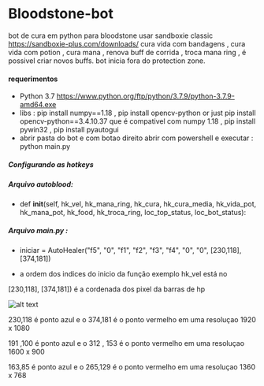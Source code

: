 # Bloodstone-bot
bot de cura em python para bloodstone
usar sandboxie classic https://sandboxie-plus.com/downloads/
cura vida com bandagens , cura vida com potion , cura mana , renova buff de corrida , troca mana ring , é possivel criar novos buffs.
bot inicia fora do protection zone.

#### requerimentos
- Python 3.7   https://www.python.org/ftp/python/3.7.9/python-3.7.9-amd64.exe
- libs : pip install numpy==1.18 , pip install opencv-python  or just pip install opencv-python==3.4.10.37  que é compativel com numpy 1.18  , pip install pywin32 , pip install pyautogui
- abrir pasta do bot e com botao direito abrir com powershell e executar :  python  main.py

##### Configurando as hotkeys
##### Arquivo autoblood:
-   def __init__(self, hk_vel, hk_mana_ring, hk_cura, hk_cura_media, hk_vida_pot, hk_mana_pot, hk_food, hk_troca_ring, loc_top_status, loc_bot_status):
##### Arquivo main.py :
- iniciar = AutoHealer("f5", "0", "f1", "f2", "f3", "f4", "0", "0", [230,118], [374,181])

- a ordem dos indices do inicio da função exemplo hk_vel está no

[230,118], [374,181])  é a cordenada dos pixel da barras de hp 

![alt text](https://fbsdevuploads.s3.amazonaws.com/botpixelcfg.png)

230,118 é ponto azul e o  374,181 é o ponto vermelho  em uma resoluçao  1920 x 1080

191 ,100 é ponto azul e o  312 , 153 é o ponto vermelho em uma resoluçao  1600 x 900

163,85  é ponto azul e o  265,129  é o ponto vermelho em uma resoluçao  1360 x 768
